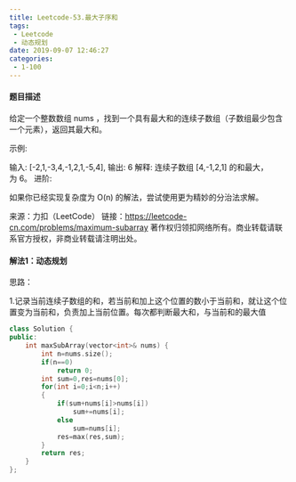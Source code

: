 ```yaml
---
title: Leetcode-53.最大子序和
tags:
 - Leetcode
 - 动态规划
date: 2019-09-07 12:46:27
categories:
 - 1-100
---
```


#### 题目描述

给定一个整数数组 nums ，找到一个具有最大和的连续子数组（子数组最少包含一个元素），返回其最大和。

示例:

输入: [-2,1,-3,4,-1,2,1,-5,4],
输出: 6
解释: 连续子数组 [4,-1,2,1] 的和最大，为 6。
进阶:

如果你已经实现复杂度为 O(n) 的解法，尝试使用更为精妙的分治法求解。

<!--more-->

来源：力扣（LeetCode）
链接：https://leetcode-cn.com/problems/maximum-subarray
著作权归领扣网络所有。商业转载请联系官方授权，非商业转载请注明出处。

#### 解法1：动态规划

思路：

1.记录当前连续子数组的和，若当前和加上这个位置的数小于当前和，就让这个位置变为当前和，负责加上当前位置。每次都判断最大和，与当前和的最大值

```c++
class Solution {
public:
    int maxSubArray(vector<int>& nums) {
        int n=nums.size();
        if(n==0)
            return 0;
        int sum=0,res=nums[0];
        for(int i=0;i<n;i++)
        {
            if(sum+nums[i]>nums[i])
                sum+=nums[i];
            else
                sum=nums[i];
            res=max(res,sum);
        }
        return res;
    }
};
```

